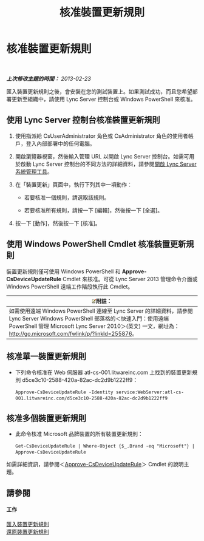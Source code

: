 ﻿---
title: 核准裝置更新規則
TOCTitle: 核准裝置更新規則
ms:assetid: 9dbb1c9a-be0f-4e13-9234-05501ab43ac5
ms:mtpsurl: https://technet.microsoft.com/zh-tw/library/JJ994053(v=OCS.15)
ms:contentKeyID: 52056197
ms.date: 08/24/2015
mtps_version: v=OCS.15
ms.translationtype: HT
---

# 核准裝置更新規則

 

_**上次修改主題的時間：** 2013-02-23_

匯入裝置更新規則之後，會安裝在您的測試裝置上。如果測試成功，而且您希望部署更新至組織中，請使用 Lync Server 控制台或 Windows PowerShell 來核准。

## 使用 Lync Server 控制台核准裝置更新規則

1.  使用指派給 CsUserAdministrator 角色或 CsAdministrator 角色的使用者帳戶，登入內部部署中的任何電腦。

2.  開啟瀏覽器視窗，然後輸入管理 URL 以開啟 Lync Server 控制台。如需可用於啟動 Lync Server 控制台的不同方法的詳細資料，請參閱[開啟 Lync Server 系統管理工具](lync-server-2013-open-lync-server-administrative-tools.md)。

3.  在「裝置更新」頁面中，執行下列其中一項動作：
    
      - 若要核准一個規則，請選取該規則。
    
      - 若要核准所有規則，請按一下 \[編輯\]，然後按一下 \[全選\]。

4.  按一下 \[動作\]，然後按一下 \[核准\]。

## 使用 Windows PowerShell Cmdlet 核准裝置更新規則

裝置更新規則僅可使用 Windows PowerShell 和 **Approve-CsDeviceUpdateRule** Cmdlet 來核准。可從 Lync Server 2013 管理命令介面或 Windows PowerShell 遠端工作階段執行此 Cmdlet。

<table>
<thead>
<tr class="header">
<th><img src="images/Gg398811.note(OCS.15).gif" title="note" alt="note" />附註：</th>
</tr>
</thead>
<tbody>
<tr class="odd">
<td>如需使用遠端 Windows PowerShell 連線至 Lync Server 的詳細資料，請參閱 Lync Server Windows PowerShell 部落格的＜快速入門：使用遠端 PowerShell 管理 Microsoft Lync Server 2010＞(英文) 一文，網址為：<a href="http://go.microsoft.com/fwlink/p/?linkid=255876">http://go.microsoft.com/fwlink/p/?linkId=255876</a>。</td>
</tr>
</tbody>
</table>


## 核准單一裝置更新規則

  - 下列命令核准在 Web 伺服器 atl-cs-001.litwareinc.com 上找到的裝置更新規則 d5ce3c10-2588-420a-82ac-dc2d9b1222ff9：
    
        Approve-CsDeviceUpdateRule -Identity service:WebServer:atl-cs-001.litwareinc.com/d5ce3c10-2588-420a-82ac-dc2d9b1222ff9

## 核准多個裝置更新規則

  - 此命令核准 Microsoft 品牌裝置的所有裝置更新規則：
    
        Get-CsDeviceUpdateRule | Where-Object {$_.Brand -eq "Microsoft"} | Approve-CsDeviceUpdateRule

如需詳細資訊，請參閱＜[Approve-CsDeviceUpdateRule](approve-csdeviceupdaterule.md)＞ Cmdlet 的說明主題。

## 請參閱

#### 工作

[匯入裝置更新規則](lync-server-2013-import-device-update-rules.md)  
[還原裝置更新規則](lync-server-2013-restore-a-device-update-rule.md)


